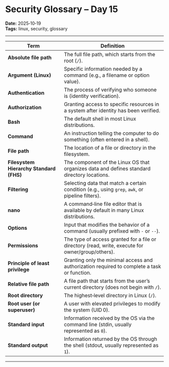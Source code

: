 # Security Glossary – Day 15  

**Date:** 2025‑10‑19  
**Tags:** linux, security, glossary  

---  

| Term | Definition |
|------|------------|
| **Absolute file path** | The full file path, which starts from the root (`/`). |
| **Argument (Linux)** | Specific information needed by a command (e.g., a filename or option value). |
| **Authentication** | The process of verifying who someone is (identity verification). |
| **Authorization** | Granting access to specific resources in a system after identity has been verified. |
| **Bash** | The default shell in most Linux distributions. |
| **Command** | An instruction telling the computer to do something (often entered in a shell). |
| **File path** | The location of a file or directory in the filesystem. |
| **Filesystem Hierarchy Standard (FHS)** | The component of the Linux OS that organizes data and defines standard directory locations. |
| **Filtering** | Selecting data that match a certain condition (e.g., using `grep`, `awk`, or pipeline filters). |
| **nano** | A command‑line file editor that is available by default in many Linux distributions. |
| **Options** | Input that modifies the behavior of a command (usually prefixed with `-` or `--`). |
| **Permissions** | The type of access granted for a file or directory (read, write, execute for owner/group/others). |
| **Principle of least privilege** | Granting only the minimal access and authorization required to complete a task or function. |
| **Relative file path** | A file path that starts from the user’s current directory (does not begin with `/`). |
| **Root directory** | The highest‑level directory in Linux (`/`). |
| **Root user (or superuser)** | A user with elevated privileges to modify the system (UID 0). |
| **Standard input** | Information received by the OS via the command line (stdin, usually represented as `0`). |
| **Standard output** | Information returned by the OS through the shell (stdout, usually represented as `1`). |

---  


